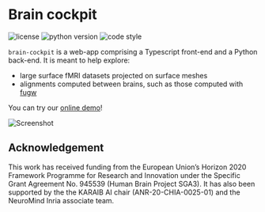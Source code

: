 # Brain cockpit

![license](https://img.shields.io/github/license/alexisthual/brain-cockpit?style=for-the-badge)
![python version](https://img.shields.io/badge/python-3.7_|_3.8_|_3.9_|_3.10_|_3.11-blue?style=for-the-badge)
![code style](https://img.shields.io/badge/code_style-black-black?style=for-the-badge)

`brain-cockpit` is a web-app comprising a Typescript front-end and a Python back-end. It is meant to help explore:

- large surface fMRI datasets projected on surface meshes
- alignments computed between brains, such as those computed with [fugw](https://alexisthual.github.io/fugw/index.html)

You can try our [online demo](https://brain-cockpit.athual.fr/)!

![Screenshot](https://mybox.inria.fr/thumbnail/192bdcc47f8c4decbac7/1024/Screenshot%20from%202020-12-07%2012-23-45.png)

## Acknowledgement

This work has received funding from the European Union’s Horizon 2020 Framework Programme for Research and Innovation
under the Specific Grant Agreement No. 945539 (Human Brain Project SGA3).
It has also been supported by the the KARAIB AI chair (ANR-20-CHIA-0025-01) and the NeuroMind Inria associate team.
